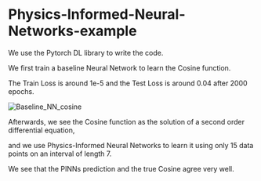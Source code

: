 # Physics-Informed-Neural-Networks-example

We use the Pytorch DL library to write the code.

We first train a baseline Neural Network to learn the Cosine function.

The Train Loss is around 1e-5 and the Test Loss is around 0.04 after 2000 epochs.

![Baseline_NN_cosine](https://github.com/SohrabSamimi/Physics-Informed-Neural-Networks-example/assets/58103877/8e6d8f5b-0f7d-417c-9f96-f455f8145983)

Afterwards, we see the Cosine function as the solution of a second order differential equation,

and we use Physics-Informed Neural Networks to learn it using only 15 data points on an interval of length 7.

We see that the PINNs prediction and the true Cosine agree very well.



